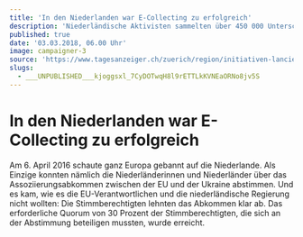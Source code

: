 ```yaml
---
title: 'In den Niederlanden war E-Collecting zu erfolgreich'
description: 'Niederländische Aktivisten sammelten über 450 000 Unterschriften für ein Referendum gegen das Assoziierungsabkommen zwischen der EU und der Ukraine. Letztlich nützte die aufwendige Aktion nichts.'
published: true
date: '03.03.2018, 06.00 Uhr'
image: campaigner-3
source: 'https://www.tagesanzeiger.ch/zuerich/region/initiativen-lancieren-per-mausklick/story/18468580'
slugs:
  - ___UNPUBLISHED___kjoggsxl_7CyDOTwqH8l9rETTLkKVNEaORNo8jv5S
---
```


# In den Niederlanden war E-Collecting zu erfolgreich

Am 6. April 2016 schaute ganz Europa gebannt auf die Niederlande. Als Einzige konnten nämlich die Niederländerinnen und Niederländer über das Assoziierungsabkommen zwischen der EU und der Ukraine abstimmen. Und es kam, wie es die EU-Verantwortlichen und die niederländische Regierung nicht wollten: Die Stimmberechtigten lehnten das Abkommen klar ab. Das erforderliche Quorum von 30 Prozent der Stimmberechtigten, die sich an der Abstimmung beteiligen mussten, wurde erreicht.
